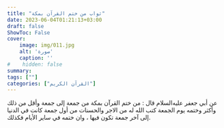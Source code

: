 ```yaml
---
title: "ثواب من ختم القرآن بمكة"
date: 2023-06-04T01:21:13+03:00
draft: false
ShowToc: False
cover:
    image: img/011.jpg
    alt: 'صورة'
    caption: ''
#    hidden: false
summary: 
tags: [""]
categories: ["القرآن الكريم"]
---
```

عن أبي جعفر عليه‌السلام قال : من ختم القرآن بمكة
من جمعة إلى جمعة وأقل من ذلك وأكثر وختمه يوم الجمعة كتب الله
له من الاجر والحسنات من أول جمعة كانت في الدنيا إلى آخر جمعة
تكون فيها ، وان ختمه في ساير الأيام فكذلك.

